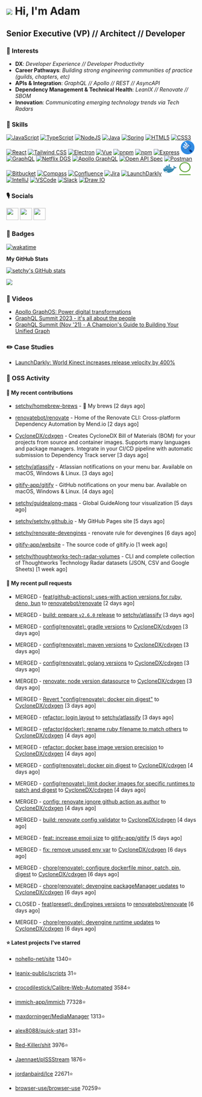 ![](https://user-images.githubusercontent.com/18350557/176309783-0785949b-9127-417c-8b55-ab5a4333674e.gif) Hi, I'm Adam
============================================================================================================================

Senior Executive (VP) // Architect // Developer
-----------------------------------------------

### 🔭 Interests

- **DX**: *Developer Experience // Developer Productivity*
- **Career Pathways**: *Building strong engineering communities of practice (guilds, chapters, etc)*
- **APIs & Integration**: *GraphQL // Apollo // REST // AsyncAPI*
- **Dependency Management & Technical Health**: *LeanIX // Renovate // SBOM*
- **Innovation**: *Communicating emerging technology trends via Tech Radars*

### 💪 Skills

<p align="left">
  <a href="https://developer.mozilla.org/en-US/docs/Web/JavaScript" target="_blank" rel="noreferrer"><img src="https://raw.githubusercontent.com/danielcranney/readme-generator/main/public/icons/skills/javascript-colored.svg" width="36" height="36" alt="JavaScript" /></a>
  <a href="https://www.typescriptlang.org/" target="_blank" rel="noreferrer"><img src="https://raw.githubusercontent.com/danielcranney/readme-generator/main/public/icons/skills/typescript-colored.svg" width="36" height="36" alt="TypeScript" /></a>
  <a href="https://nodejs.org/en/" target="_blank" rel="noreferrer"><img src="https://raw.githubusercontent.com/danielcranney/readme-generator/main/public/icons/skills/nodejs-colored.svg" width="36" height="36" alt="NodeJS" /></a>
  <a href="https://www.oracle.com/java/" target="_blank" rel="noreferrer"><img src="https://raw.githubusercontent.com/danielcranney/readme-generator/main/public/icons/skills/java-colored.svg" width="36" height="36" alt="Java" /></a>
  <a href="https://spring.io/" target="_blank" rel="noreferrer"><img src="https://cdn.worldvectorlogo.com/logos/spring-3.svg" width="36" height="36" alt="Spring" /></a> 
  <a href="https://developer.mozilla.org/en-US/docs/Glossary/HTML5" target="_blank" rel="noreferrer"><img src="https://raw.githubusercontent.com/danielcranney/readme-generator/main/public/icons/skills/html5-colored.svg" width="36" height="36" alt="HTML5" /></a>
  <a href="https://www.w3.org/TR/CSS/#css" target="_blank" rel="noreferrer"><img src="https://raw.githubusercontent.com/danielcranney/readme-generator/main/public/icons/skills/css3-colored.svg" width="36" height="36" alt="CSS3" /></a>
  <a href="https://react.dev/" target="_blank" rel="noreferrer"><img src="https://cdn.worldvectorlogo.com/logos/react-2.svg" width="36" height="36" alt="React" /></a>
  <a href="https://tailwindcss.com/" target="_blank" rel="noreferrer"><img src="https://cdn.worldvectorlogo.com/logos/tailwind-css-2.svg" width="36" height="36" alt="Tailwind CSS" /></a>
  <a href="https://www.electronjs.org/" target="_blank" rel="noreferrer"><img src="https://cdn.worldvectorlogo.com/logos/electron-1.svg" width="36" height="36" alt="Electron" /></a>
  <a href="https://vuejs.org/" target="_blank" rel="noreferrer"><img src="https://cdn.worldvectorlogo.com/logos/vue-9.svg" width="36" height="36" alt="Vue" /></a>
  <a href="https://pnpm.io/" target="_blank" rel="noreferrer"><img src="https://encrypted-tbn0.gstatic.com/images?q=tbn:ANd9GcSGcwBnoTNg212cvEclMX-_qRw_P-_odFp3aafVal77Hg&s" width="36" height="36" alt="pnpm" /></a>
  <a href="https://www.npmjs.com/" target="_blank" rel="noreferrer"><img src="https://cdn.worldvectorlogo.com/logos/npm-square-red-1.svg" width="36" height="36" alt="npm" /></a>
  <a href="https://expressjs.com/" target="_blank" rel="noreferrer"><img src="https://raw.githubusercontent.com/danielcranney/readme-generator/main/public/icons/skills/express-colored.svg" width="36" height="36" alt="Express" /></a>
  <a href="https://docs.renovatebot.com/" target="_blank" rel="noreferrer"><img src="https://raw.githubusercontent.com/renovatebot/renovate/refs/heads/main/docs/usage/assets/images/logo.png" width="36" height="36" alt="Renovate" /></a>
  <a href="https://graphql.org/" target="_blank" rel="noreferrer"><img src="https://raw.githubusercontent.com/danielcranney/readme-generator/main/public/icons/skills/graphql-colored.svg" width="36" height="36" alt="GraphQL" /></a>
  <a href="https://netflix.github.io/dgs/" target="_blank" rel="noreferrer"><img src="https://raw.githubusercontent.com/Netflix/dgs/main/docs/images/dgs-framework-brand/Icon/dgs-icon--blue.svg" width="36" height="36" alt="Netflix DGS" /></a>
  <a href="https://apollographql.com/" target="_blank" rel="noreferrer"><img src="https://cdn.worldvectorlogo.com/logos/apollo-graphql-compact.svg" width="36" height="36" alt="Apollo GraphQL" /></a>
  <a href="https://swagger.io/specification/" target="_blank" rel="noreferrer"><img src="https://cdn.worldvectorlogo.com/logos/openapi-1.svg" width="36" height="36" alt="Open API Spec" /></a>
  <a href="https://www.postman.com//" target="_blank" rel="noreferrer"><img src="https://cdn.worldvectorlogo.com/logos/postman.svg" width="36" height="36" alt="Postman" /></a>
  <a href="https://www.atlassian.com/software/bitbucket" target="_blank" rel="noreferrer"><img src="https://cdn.worldvectorlogo.com/logos/bitbucket-icon.svg" width="36" height="36" alt="Bitbucket" /></a>
  <a href="https://www.atlassian.com/software/compass" target="_blank" rel="noreferrer"><img src="https://cdn.worldvectorlogo.com/logos/atlassian-compass-1.svg" width="36" height="36" alt="Compass" /></a>
  <a href="https://www.atlassian.com/software/confluence" target="_blank" rel="noreferrer"><img src="https://cdn.worldvectorlogo.com/logos/confluence-1.svg" width="36" height="36" alt="Confluence" /></a>
  <a href="https://www.atlassian.com/software/jira" target="_blank" rel="noreferrer"><img src="https://cdn.worldvectorlogo.com/logos/jira-1.svg" width="36" height="36" alt="Jira" /></a>
  <a href="https://launchdarkly.com/" target="_blank" rel="noreferrer"><img src="https://cdn.worldvectorlogo.com/logos/launchdarkly-2.svg" width="36" height="36" alt="LaunchDarkly" /></a>
  <a href="https://docker.com/" target="_blank" rel="noreferrer"><img src="https://raw.githubusercontent.com/nx211/homer-icons/master/png/docker.png" width="36" height="36" alt="Docker" /></a>
  <a href="https://jfrog.com/artifactory/" target="_blank" rel="noreferrer"><img src="https://raw.githubusercontent.com/nx211/homer-icons/master/png/artifactory.png" width="36" height="36" alt="Artifactory" /></a>
  <a href="https://www.jetbrains.com/idea/" target="_blank" rel="noreferrer"><img src="https://cdn.worldvectorlogo.com/logos/intellij-idea-1.svg" width="36" height="36" alt="IntelliJ" /></a>
  <a href="https://code.visualstudio.com/" target="_blank" rel="noreferrer"><img src="https://cdn.worldvectorlogo.com/logos/visual-studio-code-1.svg" width="36" height="36" alt="VSCode" /></a>
  <a href="https://slack.com/" target="_blank" rel="noreferrer"><img src="https://cdn.worldvectorlogo.com/logos/slack-new-logo.svg" width="36" height="36" alt="Slack" /></a>
  <a href="https://drawio-app.com/" target="_blank" rel="noreferrer"><img src="https://cdn.worldvectorlogo.com/logos/draw-io.svg" width="36" height="36" alt="Draw IO" /></a>
</p>

                      

### 🎙️ Socials
                  
<p align="left">
  <a href="https://www.github.com/setchy" target="_blank" rel="noreferrer"><img src="https://raw.githubusercontent.com/danielcranney/readme-generator/main/public/icons/socials/github.svg" width="32" height="32" /></a>
  <a href="https://www.linkedin.com/in/adamsetch" target="_blank" rel="noreferrer"><img src="https://raw.githubusercontent.com/danielcranney/readme-generator/main/public/icons/socials/linkedin.svg" width="32" height="32" /></a>
  <a href="https://www.twitter.com/setchy87" target="_blank" rel="noreferrer"><img src="https://raw.githubusercontent.com/danielcranney/readme-generator/main/public/icons/socials/twitter.svg" width="32" height="32" /></a>
</p>

### 📛 Badges

[![wakatime](https://wakatime.com/badge/user/2b948ae2-4be1-4020-8a57-7de60b53fe1d.svg)](https://wakatime.com/@2b948ae2-4be1-4020-8a57-7de60b53fe1d)

<b>My GitHub Stats</b>

<a href="http://www.github.com/setchy"><img src="https://github-readme-stats.vercel.app/api?username=setchy&show_icons=true&hide=&count_private=true&title_color=0891b2&text_color=ffffff&icon_color=0891b2&bg_color=1c1917&hide_border=true&show_icons=true" alt="setchy's GitHub stats" /></a>

<a href="http://www.github.com/setchy"><img src="https://github-readme-streak-stats.herokuapp.com/?user=setchy&stroke=ffffff&background=1c1917&ring=0891b2&fire=0891b2&currStreakNum=ffffff&currStreakLabel=0891b2&sideNums=ffffff&sideLabels=ffffff&dates=ffffff&hide_border=true" /></a>

### 📼 Videos

- [Apollo GraphOS: Power digital transformations](https://www.apollographql.com/enterprise?wvideo=4fu2lsjssc)
- [GraphQL Summit 2023 - it's all about the people](https://www.youtube.com/watch?v=090IWEcHbJc)
- [GraphQL Summit (Nov '21) - A Champion's Guide to Building Your Unified Graph](https://www.apollographql.com/events/roundtable/graphql-summit-november-2021/a-champions-guide-to-building-your-unified-graph)

### ✏️ Case Studies

- [LaunchDarkly: World Kinect increases release velocity by 400%](https://launchdarkly.com/case-studies/world-kinect/)

### 🎯 OSS Activity
#### 🚀 My recent contributions



- [setchy/homebrew-brews](https://github.com/setchy/homebrew-brews) - 🍻 My brews [2 days ago]

- [renovatebot/renovate](https://github.com/renovatebot/renovate) - Home of the Renovate CLI: Cross-platform Dependency Automation by Mend.io [2 days ago]

- [CycloneDX/cdxgen](https://github.com/CycloneDX/cdxgen) - Creates CycloneDX Bill of Materials (BOM) for your projects from source and container images. Supports many languages and package managers. Integrate in your CI/CD pipeline with automatic submission to Dependency Track server [3 days ago]

- [setchy/atlassify](https://github.com/setchy/atlassify) - Atlassian notifications on your menu bar. Available on macOS, Windows &amp; Linux.  [3 days ago]

- [gitify-app/gitify](https://github.com/gitify-app/gitify) - GitHub notifications on your menu bar. Available on macOS, Windows &amp; Linux. [4 days ago]

- [setchy/guidealong-maps](https://github.com/setchy/guidealong-maps) - Global GuideAlong tour visualization [5 days ago]

- [setchy/setchy.github.io](https://github.com/setchy/setchy.github.io) - My GitHub Pages site [5 days ago]

- [setchy/renovate-devengines](https://github.com/setchy/renovate-devengines) - renovate rule for devengines [6 days ago]

- [gitify-app/website](https://github.com/gitify-app/website) - The source code of gitify.io [1 week ago]

- [setchy/thoughtworks-tech-radar-volumes](https://github.com/setchy/thoughtworks-tech-radar-volumes) - CLI and complete collection of Thoughtworks Technology Radar datasets (JSON, CSV and Google Sheets) [1 week ago]

#### 🎉 My recent pull requests



- MERGED - [feat(github-actions): uses-with action versions for ruby, deno, bun](https://github.com/renovatebot/renovate/pull/38132) to [renovatebot/renovate](https://github.com/renovatebot/renovate) [2 days ago]

- MERGED - [build: prepare `v2.6.0` release](https://github.com/setchy/atlassify/pull/1587) to [setchy/atlassify](https://github.com/setchy/atlassify) [3 days ago]

- MERGED - [config(renovate): gradle versions](https://github.com/CycloneDX/cdxgen/pull/2350) to [CycloneDX/cdxgen](https://github.com/CycloneDX/cdxgen) [3 days ago]

- MERGED - [config(renovate): maven versions](https://github.com/CycloneDX/cdxgen/pull/2349) to [CycloneDX/cdxgen](https://github.com/CycloneDX/cdxgen) [3 days ago]

- MERGED - [config(renovate): golang versions](https://github.com/CycloneDX/cdxgen/pull/2347) to [CycloneDX/cdxgen](https://github.com/CycloneDX/cdxgen) [3 days ago]

- MERGED - [renovate: node version datasource](https://github.com/CycloneDX/cdxgen/pull/2345) to [CycloneDX/cdxgen](https://github.com/CycloneDX/cdxgen) [3 days ago]

- MERGED - [Revert &#34;config(renovate): docker pin digest&#34;](https://github.com/CycloneDX/cdxgen/pull/2344) to [CycloneDX/cdxgen](https://github.com/CycloneDX/cdxgen) [3 days ago]

- MERGED - [refactor: login layout](https://github.com/setchy/atlassify/pull/1586) to [setchy/atlassify](https://github.com/setchy/atlassify) [3 days ago]

- MERGED - [refactor(docker): rename ruby filename to match others](https://github.com/CycloneDX/cdxgen/pull/2343) to [CycloneDX/cdxgen](https://github.com/CycloneDX/cdxgen) [4 days ago]

- MERGED - [refactor: docker base image version precision](https://github.com/CycloneDX/cdxgen/pull/2331) to [CycloneDX/cdxgen](https://github.com/CycloneDX/cdxgen) [4 days ago]

- MERGED - [config(renovate): docker pin digest](https://github.com/CycloneDX/cdxgen/pull/2330) to [CycloneDX/cdxgen](https://github.com/CycloneDX/cdxgen) [4 days ago]

- MERGED - [config(renovate): limit docker images for specific runtimes to patch and digest](https://github.com/CycloneDX/cdxgen/pull/2329) to [CycloneDX/cdxgen](https://github.com/CycloneDX/cdxgen) [4 days ago]

- MERGED - [config: renovate ignore github action as author](https://github.com/CycloneDX/cdxgen/pull/2324) to [CycloneDX/cdxgen](https://github.com/CycloneDX/cdxgen) [4 days ago]

- MERGED - [build: renovate config validator](https://github.com/CycloneDX/cdxgen/pull/2323) to [CycloneDX/cdxgen](https://github.com/CycloneDX/cdxgen) [4 days ago]

- MERGED - [feat: increase emoji size](https://github.com/gitify-app/gitify/pull/2235) to [gitify-app/gitify](https://github.com/gitify-app/gitify) [5 days ago]

- MERGED - [fix: remove unused env var](https://github.com/CycloneDX/cdxgen/pull/2310) to [CycloneDX/cdxgen](https://github.com/CycloneDX/cdxgen) [6 days ago]

- MERGED - [chore(renovate): configure dockerfile minor, patch, pin, digest](https://github.com/CycloneDX/cdxgen/pull/2309) to [CycloneDX/cdxgen](https://github.com/CycloneDX/cdxgen) [6 days ago]

- MERGED - [chore(renovate): devengine packageManager updates](https://github.com/CycloneDX/cdxgen/pull/2308) to [CycloneDX/cdxgen](https://github.com/CycloneDX/cdxgen) [6 days ago]

- CLOSED - [feat(preset): devEngines versions](https://github.com/renovatebot/renovate/pull/38044) to [renovatebot/renovate](https://github.com/renovatebot/renovate) [6 days ago]

- MERGED - [chore(renovate): devengine runtime updates](https://github.com/CycloneDX/cdxgen/pull/2305) to [CycloneDX/cdxgen](https://github.com/CycloneDX/cdxgen) [6 days ago]

#### ⭐ Latest projects I've starred



- [nohello-net/site](https://github.com/nohello-net/site) 1340⭐

- [leanix-public/scripts](https://github.com/leanix-public/scripts) 31⭐

- [crocodilestick/Calibre-Web-Automated](https://github.com/crocodilestick/Calibre-Web-Automated) 3584⭐

- [immich-app/immich](https://github.com/immich-app/immich) 77328⭐

- [maxdorninger/MediaManager](https://github.com/maxdorninger/MediaManager) 1313⭐

- [alex8088/quick-start](https://github.com/alex8088/quick-start) 331⭐

- [Red-Killer/shit](https://github.com/Red-Killer/shit) 3976⭐

- [Jaennaet/pISSStream](https://github.com/Jaennaet/pISSStream) 1876⭐

- [jordanbaird/Ice](https://github.com/jordanbaird/Ice) 22671⭐

- [browser-use/browser-use](https://github.com/browser-use/browser-use) 70259⭐


